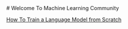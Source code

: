 <html>
<head>
<script data-ad-client="ca-pub-7391081469827045" async src="https://pagead2.googlesyndication.com/pagead/js/adsbygoogle.js">
</script>
</head>
  </html>
# Welcome To Machine Learning Community

[How To Train a Language Model from Scratch](https://mlcom.github.io/Create-Language-Model/)
